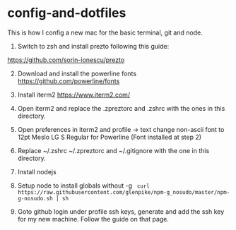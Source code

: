 # config-and-dotfiles
This is how I config a new mac for the basic terminal, git and node.

1) Switch to zsh and install prezto following this guide:

https://github.com/sorin-ionescu/prezto

2) Download and install the powerline fonts
https://github.com/powerline/fonts

3) Install iterm2
https://www.iterm2.com/

4) Open iterm2 and replace the .zpreztorc and .zshrc with the ones in this directory.

5) Open preferences in iterm2 and profile -> text change non-ascii font to 12pt Meslo LG S Regular for Powerline (Font installed at step 2)

6) Replace ~/.zshrc ~/.zpreztorc and ~/.gitignore with the one in this directory.

7) Install nodejs

8) Setup node to install globals without -g
`
curl https://raw.githubusercontent.com/glenpike/npm-g_nosudo/master/npm-g-nosudo.sh | sh`

9) Goto github login under profile ssh keys, generate and add the ssh key for my new machine. Follow the guide on that page.